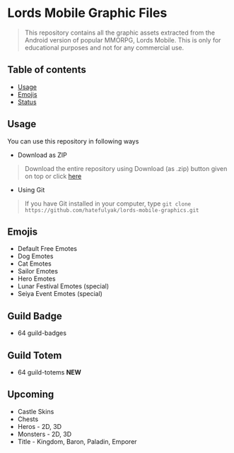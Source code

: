 # Lords Mobile Graphic Files
> This repository contains all the graphic assets extracted from the Android version of popular MMORPG, Lords Mobile.
> This is only for educational purposes and not for any commercial use.

## Table of contents
* [Usage](#Usage)
* [Emojis](#Emojis)
* [Status](#status)

## Usage
You can use this repository in following ways
* Download as ZIP
> Download the entire repository using Download (as .zip) button given on top or click [here](https://github.com/hatefulyak/lords-mobile-graphics/archive/refs/heads/master.zip)

* Using Git
> If you have Git installed in your computer, type
`git clone https://github.com/hatefulyak/lords-mobile-graphics.git`

## Emojis
* Default Free Emotes
* Dog Emotes
* Cat Emotes
* Sailor Emotes
* Hero Emotes
* Lunar Festival Emotes (special)
* Seiya Event Emotes (special)

## Guild Badge
* 64 guild-badges

## Guild Totem
* 64 guild-totems __NEW__

## Upcoming
* Castle Skins
* Chests
* Heros - 2D, 3D
* Monsters - 2D, 3D
* Title - Kingdom, Baron, Paladin, Emporer
